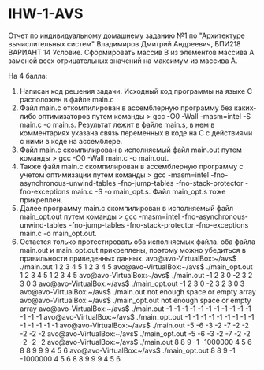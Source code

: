 # IHW-1-AVS
Отчет по индивидуальному домашнему заданию №1 по "Архитектуре вычислительных систем"
Владимиров Дмитрий Андреевич, БПИ218
ВАРИАНТ 14
Условие. Сформировать массив B из элементов массива A заменой всех отрицательных значений на максимум из массива A.

На 4 балла:
1. Написан код решения задачи. Исходный код программы на языке С расположен в файле main.c
2. Файл main.c откомпилирован в ассемблерную программу без каких-либо оптимизаторов путем команды > gcc -O0 -Wall -masm=intel -S main.c -o main.s. Результат лежит в файле main.s, в нем в комментариях указана связь переменных в коде на С с действиями с ними в коде на ассемблере.
3. Файл main.c скомпилирован в исполняемый файл main.out путем команды > gcc -O0 -Wall main.c -o main.out.
4. Также файл main.c скомпилирован в ассемблерную программу с учетом оптимизации путем команды > gcc -masm=intel -fno-asynchronous-unwind-tables -fno-jump-tables -fno-stack-protector -fno-exceptions main.c -S -o main_opt.s. Файл main_opt.s тоже прикреплен. 
5. Далее программу main.c скомпилирован в исполняемый файл main_opt.out путем команды > gcc -masm=intel -fno-asynchronous-unwind-tables -fno-jump-tables -fno-stack-protector -fno-exceptions main.c -o main_opt.out.
6. Остается только протестировать оба исполняемых файла. оба файла main.out и main_opt.out прикреплены, поэтому можно убедиться в правильности приведенных данных. avo@avo-VirtualBox:~/avs$ ./main.out 1 2 3 4 5
1 2 3 4 5 
avo@avo-VirtualBox:~/avs$ ./main_opt.out 1 2 3 4 5
1 2 3 4 5 
avo@avo-VirtualBox:~/avs$ ./main.out -1 2 3 0 -2
3 2 3 0 3 
avo@avo-VirtualBox:~/avs$ ./main_opt.out -1 2 3 0 -2
3 2 3 0 3 
avo@avo-VirtualBox:~/avs$ ./main.out
not enough space or empty array
avo@avo-VirtualBox:~/avs$ ./main_opt.out
not enough space or empty array
avo@avo-VirtualBox:~/avs$ ./main.out -1 -1 -1 -1 -1 -1 -1
-1 -1 -1 -1 -1 -1 -1 
avo@avo-VirtualBox:~/avs$ ./main_opt.out -1 -1 -1 -1 -1 -1 -1
-1 -1 -1 -1 -1 -1 -1 
avo@avo-VirtualBox:~/avs$ ./main.out -5 -6 -3 -2 -7
-2 -2 -2 -2 -2 
avo@avo-VirtualBox:~/avs$ ./main_opt.out -5 -6 -3 -2 -7
-2 -2 -2 -2 -2 
avo@avo-VirtualBox:~/avs$ ./main.out 8 8 9 -1 -1000000 4 5 6
8 8 9 9 9 4 5 6 
avo@avo-VirtualBox:~/avs$ ./main_opt.out 8 8 9 -1 -1000000 4 5 6
8 8 9 9 9 4 5 6 

